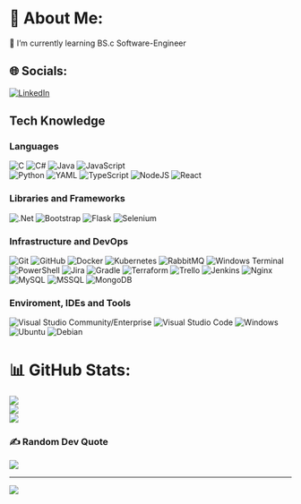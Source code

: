 # 💫 About Me:
🌱 I’m currently learning BS.c Software-Engineer <br>


## 🌐 Socials:
[![LinkedIn](https://img.shields.io/badge/LinkedIn-%230077B5.svg?logo=linkedin&logoColor=white)](https://linkedin.com/in/matan-shabi) 



## Tech Knowledge

### Languages
![C](https://img.shields.io/badge/c-%2300599C.svg?style=plastic&logo=c&logoColor=white) 
![C#](https://img.shields.io/badge/c%23-%23239120.svg?style=plastic&logo=csharp&logoColor=white) 
![Java](https://img.shields.io/badge/java-%23ED8B00.svg?style=plastic&logo=openjdk&logoColor=white) 
![JavaScript](https://img.shields.io/badge/javascript-%23323330.svg?style=plastic&logo=javascript&logoColor=%23F7DF1E)  
![Python](https://img.shields.io/badge/python-3670A0?style=plastic&logo=python&logoColor=ffdd54) 
![YAML](https://img.shields.io/badge/yaml-%23ffffff.svg?style=plastic&logo=yaml&logoColor=151515) 
![TypeScript](https://img.shields.io/badge/typescript-%23007ACC.svg?style=plastic&logo=typescript&logoColor=white) 
![NodeJS](https://img.shields.io/badge/node.js-6DA55F?style=plastic&logo=node.js&logoColor=white) 
![React](https://img.shields.io/badge/react-%2320232a.svg?style=plastic&logo=react&logoColor=%2361DAFB)  

### Libraries and Frameworks
![.Net](https://img.shields.io/badge/.NET-5C2D91?style=plastic&logo=.net&logoColor=white) 
![Bootstrap](https://img.shields.io/badge/bootstrap-%238511FA.svg?style=plastic&logo=bootstrap&logoColor=white) 
![Flask](https://img.shields.io/badge/flask-%23000.svg?style=plastic&logo=flask&logoColor=white) 
![Selenium](https://img.shields.io/badge/-Selenium-333333?style=flat&logo=Selenium)
   

### Infrastructure and DevOps
![Git](https://img.shields.io/badge/-Git-333333?style=flat&logo=git)
![GitHub](https://img.shields.io/badge/-GitHub-333333?style=flat&logo=github)
![Docker](https://img.shields.io/badge/-Docker-333333?style=flat&logo=docker)
![Kubernetes](https://img.shields.io/badge/kubernetes-%23326ce5.svg?style=plastic&logo=kubernetes&logoColor=white) 
![RabbitMQ](https://img.shields.io/badge/-RabbitMQ-333333?style=flat&logo=rabbitmq)
![Windows Terminal](https://img.shields.io/badge/Windows%20Terminal-%234D4D4D.svg?style=plastic&logo=windows-terminal&logoColor=white) 
![PowerShell](https://img.shields.io/badge/PowerShell-%235391FE.svg?style=plastic&logo=powershell&logoColor=white)
![Jira](https://img.shields.io/badge/jira-%230A0FFF.svg?style=plastic&logo=jira&logoColor=white) 
![Gradle](https://img.shields.io/badge/Gradle-02303A.svg?style=plastic&logo=Gradle&logoColor=white) 
![Terraform](https://img.shields.io/badge/terraform-%235835CC.svg?style=plastic&logo=terraform&logoColor=white) 
![Trello](https://img.shields.io/badge/Trello-%23026AA7.svg?style=plastic&logo=Trello&logoColor=white) 
![Jenkins](https://img.shields.io/badge/jenkins-%232C5263.svg?style=plastic&logo=jenkins&logoColor=white) 
![Nginx](https://img.shields.io/badge/nginx-%23009639.svg?style=plastic&logo=nginx&logoColor=white)
![MySQL](https://img.shields.io/badge/-MySQL-333333?style=flat&logo=mysql)
![MSSQL](https://img.shields.io/badge/-MSSQL-333333?style=flat&logo=microsoft-sql-server)
![MongoDB](https://img.shields.io/badge/MongoDB-%234ea94b.svg?style=plastic&logo=mongodb&logoColor=white) 

### Enviroment, IDEs and Tools
![Visual Studio Community/Enterprise](https://img.shields.io/badge/-Visual%20Studio-333333?style=flat&logo=visual-studio-code&logoColor=7e10cc)
![Visual Studio Code](https://img.shields.io/badge/-Visual%20Studio%20Code-333333?style=flat&logo=visual-studio-code&logoColor=007ACC)
![Windows](https://img.shields.io/badge/-Windows%2010-333333?style=flat&logo=windows)
![Ubuntu](https://img.shields.io/badge/-Ubuntu-333333?style=flat&logo=ubuntu)
![Debian](https://img.shields.io/badge/-Debian-333333?style=flat&logo=debian)

# 📊 GitHub Stats:
![](https://github-readme-stats.vercel.app/api?username=MaTaN-DeHater&theme=react&hide_border=true&include_all_commits=true&count_private=true)<br/>
![](https://github-readme-streak-stats.herokuapp.com/?user=MaTaN-DeHater&theme=react&hide_border=true)<br/>
![](https://github-readme-stats.vercel.app/api/top-langs/?username=MaTaN-DeHater&theme=react&hide_border=true&include_all_commits=true&count_private=true&layout=compact)

### ✍️ Random Dev Quote
![](https://quotes-github-readme.vercel.app/api?type=vetical&theme=tokyonight)

---
[![](https://visitcount.itsvg.in/api?id=MaTaN-DeHater&icon=10&color=13)](https://visitcount.itsvg.in)

<!-- Proudly created with GPRM ( https://gprm.itsvg.in ) -->
